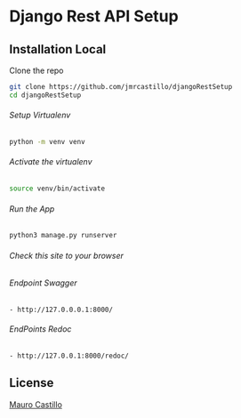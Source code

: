 

# Django Rest API Setup

## Installation Local

Clone the repo
```bash
git clone https://github.com/jmrcastillo/djangoRestSetup
cd djangoRestSetup
```

###### Setup Virtualenv

```bash
python -m venv venv
```

###### Activate the virtualenv

```bash
source venv/bin/activate
```

###### Run the App

```bash
python3 manage.py runserver
```

###### Check this site to your browser
###### Endpoint Swagger

	- http://127.0.0.0.1:8000/

###### EndPoints Redoc

	- http://127.0.0.1:8000/redoc/

## License
[Mauro Castillo](https://github.com/jmrcastillo)
